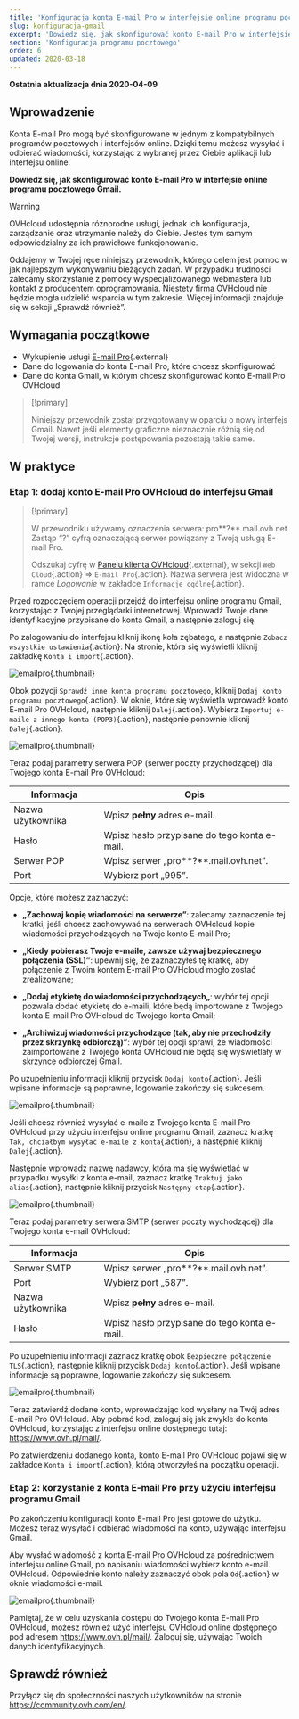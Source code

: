 ```yaml
---
title: 'Konfiguracja konta E-mail Pro w interfejsie online programu pocztowego Gmail'
slug: konfiguracja-gmail
excerpt: 'Dowiedz się, jak skonfigurować konto E-mail Pro w interfejsie online programu pocztowego Gmail'
section: 'Konfiguracja programu pocztowego'
order: 6
updated: 2020-03-18
---
```


**Ostatnia aktualizacja dnia 2020-04-09**

## Wprowadzenie

Konta E-mail Pro mogą być skonfigurowane w jednym z kompatybilnych programów pocztowych i interfejsów online. Dzięki temu możesz wysyłać i odbierać wiadomości, korzystając z wybranej przez Ciebie aplikacji lub interfejsu online.

**Dowiedz się, jak skonfigurować konto E-mail Pro w interfejsie online programu pocztowego Gmail.**

> [!warning]
>
> OVHcloud udostępnia różnorodne usługi, jednak ich konfiguracja, zarządzanie oraz utrzymanie należy do Ciebie. Jesteś tym samym odpowiedzialny za ich prawidłowe funkcjonowanie.
> 
> Oddajemy w Twojej ręce niniejszy przewodnik, którego celem jest pomoc w jak najlepszym wykonywaniu bieżących zadań. W przypadku trudności zalecamy skorzystanie z pomocy wyspecjalizowanego webmastera lub kontakt z producentem oprogramowania. Niestety firma OVHcloud nie będzie mogła udzielić wsparcia w tym zakresie. Więcej informacji znajduje się w sekcji „Sprawdź również”.
> 

## Wymagania początkowe

- Wykupienie usługi [E-mail Pro](https://www.ovhcloud.com/pl/emails/email-pro/){.external}
- Dane do logowania do konta E-mail Pro, które chcesz skonfigurować
- Dane do konta Gmail, w którym chcesz skonfigurować konto E-mail Pro OVHcloud

> [!primary]
>
> Niniejszy przewodnik został przygotowany w oparciu o nowy interfejs Gmail. Nawet jeśli elementy graficzne nieznacznie różnią się od Twojej wersji, instrukcje postępowania pozostają takie same.
>

## W praktyce

### Etap 1: dodaj konto E-mail Pro OVHcloud do interfejsu Gmail

> [!primary]
>
> W przewodniku używamy oznaczenia serwera: pro**?**.mail.ovh.net. Zastąp “?” cyfrą oznaczającą serwer powiązany z Twoją usługą E-mail Pro.
> 
> Odszukaj cyfrę w [Panelu klienta OVHcloud](https://www.ovh.com/auth/?action=gotomanager&from=https://www.ovh.pl/&ovhSubsidiary=pl){.external}, w sekcji `Web Cloud`{.action} =>  `E-mail Pro`{.action}. Nazwa serwera jest widoczna w ramce *Logowanie* w zakładce `Informacje ogólne`{.action}.
>

Przed rozpoczęciem operacji przejdź do interfejsu online programu Gmail, korzystając z Twojej przeglądarki internetowej. Wprowadź Twoje dane identyfikacyjne przypisane do konta Gmail, a następnie zaloguj się.

Po zalogowaniu do interfejsu kliknij ikonę koła zębatego, a następnie `Zobacz wszystkie ustawienia`{.action}. Na stronie, która się wyświetli kliknij zakładkę `Konta i import`{.action}. 

![emailpro](images/configuration-gmail-web-step1.png){.thumbnail}

Obok pozycji `Sprawdź inne konta programu pocztowego`, kliknij `Dodaj konto programu pocztowego`{.action}. W oknie, które się wyświetla wprowadź konto E-mail Pro OVHcloud, następnie kliknij `Dalej`{.action}. Wybierz `Importuj e-maile z innego konta (POP3)`{.action}, następnie ponownie kliknij `Dalej`{.action}.

![emailpro](images/configuration-gmail-web-step2.png){.thumbnail}

Teraz podaj parametry serwera POP (serwer poczty przychodzącej) dla Twojego konta E-mail Pro OVHcloud:

|Informacja|Opis | 
|---|---| 
|Nazwa użytkownika|Wpisz **pełny** adres e-mail.|  
|Hasło|Wpisz hasło przypisane do tego konta e-mail.|
|Serwer POP|Wpisz serwer „pro**?**.mail.ovh.net”.|
|Port|Wybierz port „995”.|

Opcje, które możesz zaznaczyć:

- **„Zachowaj kopię wiadomości na serwerze”**: zalecamy zaznaczenie tej kratki, jeśli chcesz zachowywać na serwerach OVHcloud kopie wiadomości przychodzących na Twoje konto E-mail Pro;

- **„Kiedy pobierasz Twoje e-maile, zawsze używaj bezpiecznego połączenia (SSL)”**: upewnij się, że zaznaczyłeś tę kratkę, aby połączenie z Twoim kontem E-mail Pro OVHcloud mogło zostać zrealizowane;

- **„Dodaj etykietę do wiadomości przychodzących„**: wybór tej opcji pozwala dodać etykietę do e-maili, które będą importowane z Twojego konta E-mail Pro OVHcloud do Twojego konta Gmail;

- **„Archiwizuj wiadomości przychodzące (tak, aby nie przechodziły przez skrzynkę odbiorczą)”**: wybór tej opcji sprawi, że wiadomości zaimportowane z Twojego konta OVHcloud nie będą się wyświetlały w skrzynce odbiorczej Gmail.

Po uzupełnieniu informacji kliknij przycisk `Dodaj konto`{.action}. Jeśli wpisane informacje są poprawne, logowanie zakończy się sukcesem. 

![emailpro](images/configuration-gmail-web-step3.png){.thumbnail}

Jeśli chcesz również wysyłać e-maile z Twojego konta E-mail Pro OVHcloud przy użyciu interfejsu online programu Gmail, zaznacz kratkę `Tak, chciałbym wysyłać e-maile z konta`{.action}, a następnie kliknij `Dalej`{.action}. 

Następnie wprowadź nazwę nadawcy, która ma się wyświetlać w przypadku wysyłki z konta e-mail, zaznacz kratkę `Traktuj jako alias`{.action}, następnie kliknij przycisk `Następny etap`{.action}.

![emailpro](images/configuration-gmail-web-step4.png){.thumbnail}

Teraz podaj parametry serwera SMTP (serwer poczty wychodzącej) dla Twojego konta e-mail OVHcloud:

|Informacja|Opis | 
|---|---| 
|Serwer SMTP|Wpisz serwer „pro**?**.mail.ovh.net”.|
|Port|Wybierz port „587”.|
|Nazwa użytkownika|Wpisz **pełny** adres e-mail.|  
|Hasło|Wpisz hasło przypisane do tego konta e-mail.|

Po uzupełnieniu informacji zaznacz kratkę obok `Bezpieczne połączenie TLS`{.action}, następnie kliknij przycisk `Dodaj konto`{.action}. Jeśli wpisane informacje są poprawne, logowanie zakończy się sukcesem. 

![emailpro](images/configuration-gmail-web-step5.png){.thumbnail}

Teraz zatwierdź dodane konto, wprowadzając kod wysłany na Twój adres E-mail Pro OVHcloud.  Aby pobrać kod, zaloguj się jak zwykle do konta OVHcloud, korzystając z interfejsu online dostępnego tutaj: <https://www.ovh.pl/mail/>. 

Po zatwierdzeniu dodanego konta, konto E-mail Pro OVHcloud pojawi się w zakładce `Konta i import`{.action}, którą otworzyłeś na początku operacji.

### Etap 2: korzystanie z konta E-mail Pro przy użyciu interfejsu programu Gmail

Po zakończeniu konfiguracji konto E-mail Pro jest gotowe do użytku. Możesz teraz wysyłać i odbierać wiadomości na konto, używając interfejsu Gmail.

Aby wysłać wiadomość z konta E-mail Pro OVHcloud za pośrednictwem interfejsu online Gmail, po napisaniu wiadomości wybierz konto e-mail OVHcloud. Odpowiednie konto należy zaznaczyć obok pola `Od`{.action} w oknie wiadomości e-mail.

![emailpro](images/configuration-gmail-web-step6.png){.thumbnail}

Pamiętaj, że w celu uzyskania dostępu do Twojego konta E-mail Pro OVHcloud, możesz również użyć interfejsu OVHcloud online dostępnego pod adresem <https://www.ovh.pl/mail/>. Zaloguj się, używając Twoich danych identyfikacyjnych.

## Sprawdź również

Przyłącz się do społeczności naszych użytkowników na stronie <https://community.ovh.com/en/>.
